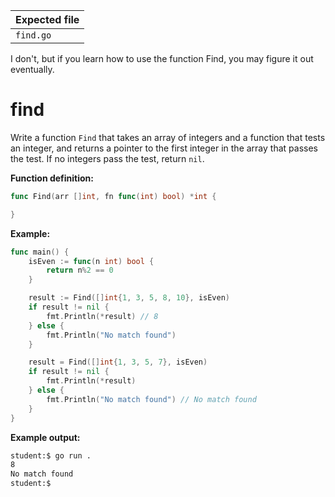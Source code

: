 | Expected file |
| ------------- |
| `find.go`     |

<p data-story-username="miranda_rh">I don't, but if you learn how to use the function Find, you may figure it out eventually.</p>

# find

Write a function `Find` that takes an array of integers and a function that tests an integer, and returns a pointer to the first integer in the array that passes the test. If no integers pass the test, return `nil`.

**Function definition:**

```go
func Find(arr []int, fn func(int) bool) *int {

}
```

**Example:**

```go
func main() {
    isEven := func(n int) bool {
        return n%2 == 0
    }

    result := Find([]int{1, 3, 5, 8, 10}, isEven)
    if result != nil {
        fmt.Println(*result) // 8
    } else {
        fmt.Println("No match found")
    }

    result = Find([]int{1, 3, 5, 7}, isEven)
    if result != nil {
        fmt.Println(*result)
    } else {
        fmt.Println("No match found") // No match found
    }
}
```

**Example output:**

```sh
student:$ go run .
8
No match found
student:$
```

